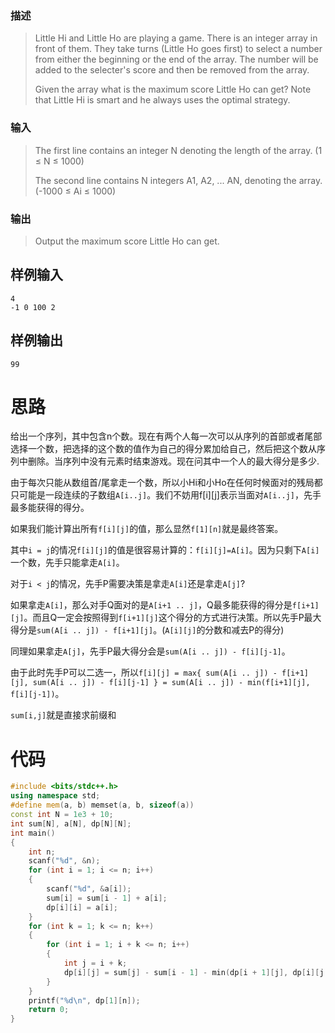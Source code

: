 ### 描述

> Little Hi and Little Ho are playing a game. There is an integer array in front of them. They take turns (Little Ho goes first) to select a number from either the beginning or the end of the array. The number will be added to the selecter's score and then be removed from the array.
>
> Given the array what is the maximum score Little Ho can get? Note that Little Hi is smart and he always uses the optimal strategy. 

### 输入

> The first line contains an integer N denoting the length of the array. (1 ≤ N ≤ 1000)
>
> The second line contains N integers A1, A2, ... AN, denoting the array. (-1000 ≤ Ai ≤ 1000)

### 输出

> Output the maximum score Little Ho can get.

## 样例输入

```
4
-1 0 100 2
```

## 样例输出

```
99
```

# 思路

给出一个序列，其中包含n个数。现在有两个人每一次可以从序列的首部或者尾部选择一个数，把选择的这个数的值作为自己的得分累加给自己，然后把这个数从序列中删除。当序列中没有元素时结束游戏。现在问其中一个人的最大得分是多少.

由于每次只能从数组首/尾拿走一个数，所以小Hi和小Ho在任何时候面对的残局都只可能是一段连续的子数组`A[i..j]`。我们不妨用f[i][j]表示当面对`A[i..j]`，先手最多能获得的得分。

如果我们能计算出所有`f[i][j]`的值，那么显然`f[1][n]`就是最终答案。

其中`i = j`的情况`f[i][j]`的值是很容易计算的：`f[i][j]=A[i]`。因为只剩下`A[i]`一个数，先手只能拿走`A[i]`。

对于`i < j`的情况，先手P需要决策是拿走`A[i]`还是拿走`A[j]`?

如果拿走`A[i]`，那么对手Q面对的是`A[i+1 .. j]`，Q最多能获得的得分是`f[i+1][j]`。而且Q一定会按照得到`f[i+1][j]`这个得分的方式进行决策。所以先手P最大得分是`sum(A[i .. j]) - f[i+1][j]`。(`A[i][j]`的分数和减去P的得分)

同理如果拿走`A[j]`，先手P最大得分会是`sum(A[i .. j]) - f[i][j-1]`。

由于此时先手P可以二选一，所以`f[i][j] = max{ sum(A[i .. j]) - f[i+1][j], sum(A[i .. j]) - f[i][j-1] } = sum(A[i .. j]) - min(f[i+1][j], f[i][j-1])`。

`sum[i,j]`就是直接求前缀和



# 代码

```cpp
#include <bits/stdc++.h>
using namespace std;
#define mem(a, b) memset(a, b, sizeof(a))
const int N = 1e3 + 10;
int sum[N], a[N], dp[N][N];
int main()
{
    int n;
    scanf("%d", &n);
    for (int i = 1; i <= n; i++)
    {
        scanf("%d", &a[i]);
        sum[i] = sum[i - 1] + a[i];
        dp[i][i] = a[i];
    }
    for (int k = 1; k <= n; k++)
    {
        for (int i = 1; i + k <= n; i++)
        {
            int j = i + k;
            dp[i][j] = sum[j] - sum[i - 1] - min(dp[i + 1][j], dp[i][j - 1]);
        }
    }
    printf("%d\n", dp[1][n]);
    return 0;
}

```

